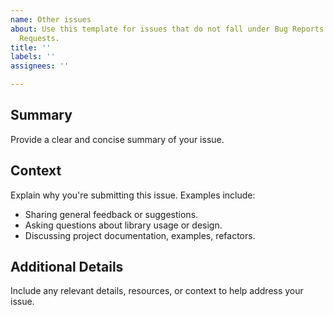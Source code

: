 ```yaml
---
name: Other issues
about: Use this template for issues that do not fall under Bug Reports or Feature
  Requests.
title: ''
labels: ''
assignees: ''

---
```


## Summary

Provide a clear and concise summary of your issue.


## Context

Explain why you're submitting this issue. Examples include:
- Sharing general feedback or suggestions.
- Asking questions about library usage or design.
- Discussing project documentation, examples, refactors.

## Additional Details

Include any relevant details, resources, or context to help address your issue.
